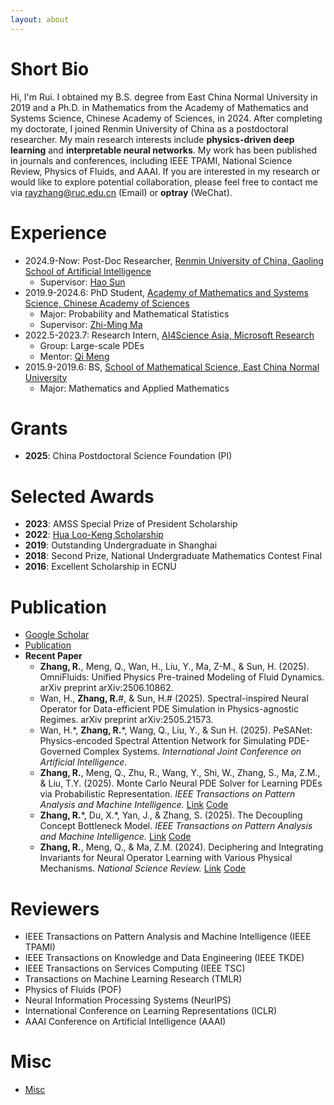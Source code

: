 ```yaml
---
layout: about 
---
```


# Short Bio
Hi, I'm Rui. I obtained my B.S. degree from East China Normal University in 2019 and a Ph.D. in Mathematics from the Academy of Mathematics and Systems Science, Chinese Academy of Sciences, in 2024. After completing my doctorate, I joined Renmin University of China as a postdoctoral researcher. My main research interests include **physics-driven deep learning** and **interpretable neural networks**. My work has been published in journals and conferences, including IEEE TPAMI, National Science Review, Physics of Fluids, and AAAI. If you are interested in my research or would like to explore potential collaboration, please feel free to contact me via <u>rayzhang@ruc.edu.cn</u> (Email) or **optray** (WeChat).
 
# Experience
* 2024.9-Now: Post-Doc Researcher, [Renmin University of China, Gaoling School of Artificial Intelligence](http://ai.ruc.edu.cn/)
  * Supervisor: [Hao Sun](https://gsai.ruc.edu.cn/haosun)
* 2019.9-2024.6: PhD Student, [Academy of Mathematics and Systems Science, Chinese Academy of Sciences](http://www.amss.ac.cn/)
  * Major: Probability and Mathematical Statistics
  * Supervisor: [Zhi-Ming Ma](http://homepage.amss.ac.cn/research/homePage/8eb59241e2e74d828fb84eec0efadba5/myHomePage.html)
* 2022.5-2023.7: Research Intern, [AI4Science Asia, Microsoft Research](https://www.microsoft.com/en-us/research/lab/microsoft-research-ai4science/)
  * Group: Large-scale PDEs
  * Mentor: [Qi Meng](http://homepage.amss.ac.cn/research/homePage/a8636013d63440498442e91a549202f1/myHomePage.html#home)
* 2015.9-2019.6: BS, [School of Mathematical Science, East China Normal University](https://math.ecnu.edu.cn/)
  * Major: Mathematics and Applied Mathematics
    
# Grants
* **2025**: China Postdoctoral Science Foundation (PI)

# Selected Awards
* **2023**: AMSS Special Prize of President Scholarship
* **2022**: [Hua Loo-Keng Scholarship](http://admission.amss.ac.cn/jlsq/hlgjxj/202208/t20220827_713444.html)
* **2019**: Outstanding Undergraduate in Shanghai
* **2018**: Second Prize, National Undergraduate Mathematics Contest Final
* **2016**: Excellent Scholarship in ECNU

# Publication
+ [Google Scholar](https://scholar.google.com/citations?user=8V50qncAAAAJ&hl=zh-CN&oi=sra)
+ [<u>Publication</u>](publication)
+ **Recent Paper**
    * **Zhang, R.**, Meng, Q., Wan, H., Liu, Y., Ma, Z-M., & Sun, H. (2025). OmniFluids: Unified Physics Pre-trained Modeling of Fluid Dynamics. arXiv preprint arXiv:2506.10862.
    * Wan, H., **Zhang, R.**\#, & Sun, H.\# (2025). Spectral-inspired Neural Operator for Data-efficient PDE Simulation in Physics-agnostic Regimes. arXiv preprint arXiv:2505.21573.
    * Wan, H.\*, **Zhang, R.**\*, Wang, Q., Liu, Y., & Sun H. (2025). PeSANet: Physics-encoded Spectral Attention Network for Simulating PDE-Governed Complex Systems. _International Joint Conference on Artificial Intelligence._
    * **Zhang, R.**, Meng, Q., Zhu, R., Wang, Y., Shi, W., Zhang, S., Ma, Z.M., & Liu, T.Y. (2025). Monte Carlo Neural PDE Solver for Learning PDEs via Probabilistic Representation. _IEEE Transactions on Pattern Analysis and Machine Intelligence._ [Link](https://ieeexplore.ieee.org/document/10916840) [Code](https://github.com/optray/MCNP)
    * **Zhang, R.**\*, Du, X.\*, Yan, J., & Zhang, S. (2025). The Decoupling Concept Bottleneck Model. _IEEE Transactions on Pattern Analysis and Machine Intelligence._ [Link](https://ieeexplore.ieee.org/document/10740789/) [Code](https://github.com/deepopo/DCBM)
    * **Zhang, R.**, Meng, Q., & Ma, Z.M. (2024). Deciphering and Integrating Invariants for Neural Operator Learning with Various Physical Mechanisms. _National Science Review._ [Link](https://academic.oup.com/nsr/advance-article/doi/10.1093/nsr/nwad336/7503933) [Code](https://github.com/optray/PIANO)


# Reviewers
+ IEEE Transactions on Pattern Analysis and Machine Intelligence (IEEE TPAMI)
+ IEEE Transactions on Knowledge and Data Engineering (IEEE TKDE)
+ IEEE Transactions on Services Computing (IEEE TSC)
+ Transactions on Machine Learning Research (TMLR)
+ Physics of Fluids (POF)
+ Neural Information Processing Systems (NeurIPS)
+ International Conference on Learning Representations (ICLR)
+ AAAI Conference on Artificial Intelligence (AAAI)

# Misc
+ [<u>Misc</u>](motto)


